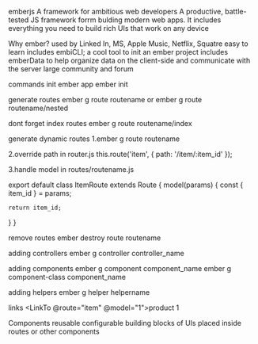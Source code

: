 emberjs
A framework for ambitious web developers
A productive, battle-tested JS framework forrm bulding
modern web apps. It includes everything you need to
build rich UIs that work on any device

Why ember?
used by Linked In, MS, Apple Music, Netflix, Squatre
easy to learn
includes embiCLI; a cool tool to init an ember project
includes emberData to help organize data on the client-side
and communicate with the server
large community and forum

commands
init ember app
ember init

generate routes
ember g route routename
or ember g route routename/nested

dont forget index routes
ember g route routename/index

generate dynamic routes
1.ember g route routename

2.override path in router.js
this.route('item', { path: '/item/:item_id' });

3.handle model in routes/routename.js

export default class ItemRoute extends Route {
model(params) {
const { item_id } = params;

    return item_id;

}
}

remove routes
ember destroy route routename

adding controllers
ember g controller controller_name

adding components
ember g component component_name
ember g component-class component_name

adding helpers
ember g helper helpername

links
<LinkTo @route="item" @model="1">product 1</LinkTo>

Components
reusable configurable building blocks of UIs
placed inside routes or other components
